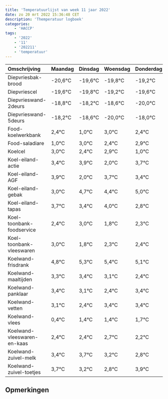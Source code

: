```yaml
---
title: 'Temperatuurlijst van week 11 jaar 2022'
date: zo 20 mrt 2022 15:36:48 CET
description: 'Themperatuur logboek'
categories:
    - 'HACCP'
tags:
    - '2022'
    - '11'
    - '202211'
    - 'temperatuur'
---
```

|Omschrijving|Maandag|Dinsdag|Woensdag|Donderdag|Vrijdag|Zaterdag|Zondag|
|:---|:---|:---|:---|:---|:---|:---|:---|
|Diepvriesbak-brood|-20,6°C|-19,6°C|-19,8°C|-19,2°C|-19,6°C|-21,0°C|-19,0°C|
|Diepvriescel|-19,6°C|-19,8°C|-19,2°C|-19,6°C|-21,0°C|-19,0°C|-19,6°C|
|Diepvrieswand-2deurs|-18,8°C|-18,2°C|-18,6°C|-20,0°C|-18,0°C|-18,6°C|-18,1°C|
|Diepvrieswand-5deurs|-18,2°C|-18,6°C|-20,0°C|-18,0°C|-18,6°C|-18,1°C|-20,0°C|
|Food-koelwerkbank|2,4°C|1,0°C|3,0°C|2,4°C|2,9°C|1,0°C|2,7°C|
|Food-saladiare|1,0°C|3,0°C|2,4°C|2,9°C|1,0°C|2,7°C|2,4°C|
|Koelcel|3,0°C|2,4°C|2,9°C|1,0°C|2,7°C|2,4°C|3,0°C|
|Koel-eiland-actie|3,4°C|3,9°C|2,0°C|3,7°C|3,4°C|4,0°C|2,8°C|
|Koel-eiland-AGF|3,9°C|2,0°C|3,7°C|3,4°C|4,0°C|2,8°C|3,3°C|
|Koel-eiland-gebak|3,0°C|4,7°C|4,4°C|5,0°C|3,8°C|4,3°C|4,4°C|
|Koel-eiland-tapas|3,7°C|3,4°C|4,0°C|2,8°C|3,3°C|3,4°C|3,1°C|
|Koel-toonbank-foodservice|2,4°C|3,0°C|1,8°C|2,3°C|2,4°C|2,1°C|1,4°C|
|Koel-toonbank-vleeswaren|3,0°C|1,8°C|2,3°C|2,4°C|2,1°C|1,4°C|2,4°C|
|Koelwand-frisdrank|4,8°C|5,3°C|5,4°C|5,1°C|4,4°C|5,4°C|5,4°C|
|Koelwand-maaltijden|3,3°C|3,4°C|3,1°C|2,4°C|3,4°C|3,4°C|3,7°C|
|Koelwand-panklaar|3,4°C|3,1°C|2,4°C|3,4°C|3,4°C|3,7°C|3,2°C|
|Koelwand-vetten|3,1°C|2,4°C|3,4°C|3,4°C|3,7°C|3,2°C|2,8°C|
|Koelwand-vlees|0,4°C|1,4°C|1,4°C|1,7°C|1,2°C|0,8°C|1,9°C|
|Koelwand-vleeswaren-en-kaas|2,4°C|2,4°C|2,7°C|2,2°C|1,8°C|2,9°C|1,7°C|
|Koelwand-zuivel-melk|3,4°C|3,7°C|3,2°C|2,8°C|3,9°C|2,7°C|3,4°C|
|Koelwand-zuivel-toetjes|3,7°C|3,2°C|2,8°C|3,9°C|2,7°C|3,4°C|3,9°C|

## Opmerkingen


